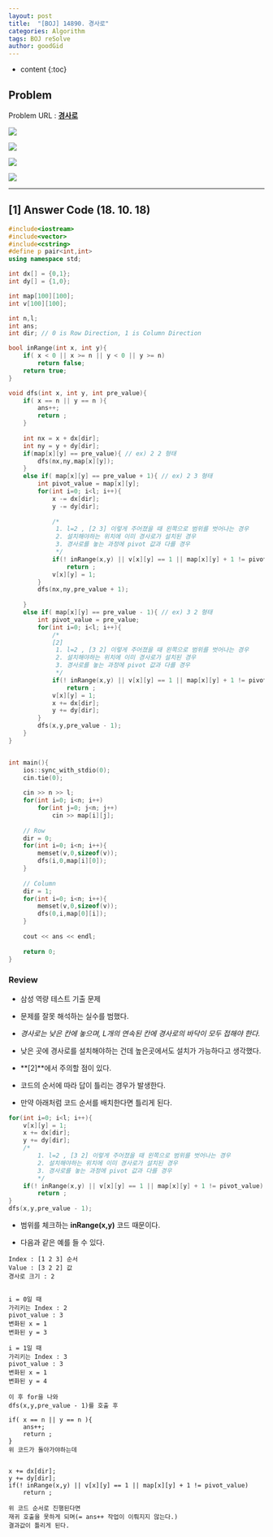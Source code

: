 ```yaml
---
layout: post
title:  "[BOJ] 14890. 경사로"
categories: Algorithm
tags: BOJ reSolve
author: goodGid
---
```

* content
{:toc}

## Problem

Problem URL : **[경사로](https://www.acmicpc.net/problem/14890)**












![](/assets/img/algorithm/14890_1.png)

![](/assets/img/algorithm/14890_2.png)

![](/assets/img/algorithm/14890_3.png)

![](/assets/img/algorithm/14890_4.png)

---

## [1] Answer Code (18. 10. 18)

``` cpp
#include<iostream>
#include<vector>
#include<cstring>
#define p pair<int,int>
using namespace std;

int dx[] = {0,1};
int dy[] = {1,0};

int map[100][100];
int v[100][100];

int n,l;
int ans;
int dir; // 0 is Row Direction, 1 is Column Direction

bool inRange(int x, int y){
    if( x < 0 || x >= n || y < 0 || y >= n)
        return false;
    return true;
}

void dfs(int x, int y, int pre_value){
    if( x == n || y == n ){
        ans++;
        return ;
    }
    
    int nx = x + dx[dir];
    int ny = y + dy[dir];
    if(map[x][y] == pre_value){ // ex) 2 2 형태
        dfs(nx,ny,map[x][y]);
    }
    else if( map[x][y] == pre_value + 1){ // ex) 2 3 형태
        int pivot_value = map[x][y];
        for(int i=0; i<l; i++){
            x -= dx[dir];
            y -= dy[dir];
            
            /*
             1. l=2 , [2 3] 이렇게 주어졌을 때 왼쪽으로 범위를 벗어나는 경우
             2. 설치해야하는 위치에 이미 경사로가 설치된 경우
             3. 경사로를 놓는 과정에 pivot 값과 다를 경우
             */
            if(! inRange(x,y) || v[x][y] == 1 || map[x][y] + 1 != pivot_value)
                return ;
            v[x][y] = 1;
        }
        dfs(nx,ny,pre_value + 1);
        
    }
    else if( map[x][y] == pre_value - 1){ // ex) 3 2 형태
        int pivot_value = pre_value;
        for(int i=0; i<l; i++){
            /*
            [2]
             1. l=2 , [3 2] 이렇게 주어졌을 때 왼쪽으로 범위를 벗어나는 경우
             2. 설치해야하는 위치에 이미 경사로가 설치된 경우
             3. 경사로를 놓는 과정에 pivot 값과 다를 경우
             */
            if(! inRange(x,y) || v[x][y] == 1 || map[x][y] + 1 != pivot_value)
                return ;
            v[x][y] = 1;
            x += dx[dir];
            y += dy[dir];
        }
        dfs(x,y,pre_value - 1);
    }
}


int main(){
    ios::sync_with_stdio(0);
    cin.tie(0);
    
    cin >> n >> l;
    for(int i=0; i<n; i++)
        for(int j=0; j<n; j++)
            cin >> map[i][j];
    
    // Row
    dir = 0;
    for(int i=0; i<n; i++){
        memset(v,0,sizeof(v));
        dfs(i,0,map[i][0]);
    }
    
    // Column
    dir = 1;
    for(int i=0; i<n; i++){
        memset(v,0,sizeof(v));
        dfs(0,i,map[0][i]);
    }
    
    cout << ans << endl;
    
    return 0;
}
```

### Review

* 삼성 역량 테스트 기출 문제

* 문제를 잘못 해석하는 실수를 범했다.

* *경사로는 낮은 칸에 놓으며, L개의 연속된 칸에 경사로의 바닥이 모두 접해야 한다.* 

* 낮은 곳에 경사로를 설치해야하는 건데 높은곳에서도 설치가 가능하다고 생각했다.

* **[2]**에서 주의할 점이 있다.

* 코드의 순서에 따라 답이 틀리는 경우가 발생한다.

* 만약 아래처럼 코드 순서를 배치한다면 틀리게 된다.

``` cpp
for(int i=0; i<l; i++){
    v[x][y] = 1;
    x += dx[dir];
    y += dy[dir];
    /*
        1. l=2 , [3 2] 이렇게 주어졌을 때 왼쪽으로 범위를 벗어나는 경우
        2. 설치해야하는 위치에 이미 경사로가 설치된 경우
        3. 경사로를 놓는 과정에 pivot 값과 다를 경우
        */
    if(! inRange(x,y) || v[x][y] == 1 || map[x][y] + 1 != pivot_value)
        return ;
}
dfs(x,y,pre_value - 1);
```

* 범위를 체크하는 **inRange(x,y)** 코드 때문이다.

* 다음과 같은 예를 들 수 있다.

```
Index : [1 2 3] 순서
Value : [3 2 2] 값
경사로 크기 : 2


i = 0일 때
가리키는 Index : 2
pivot_value : 3
변화된 x = 1
변화된 y = 3

i = 1일 때
가리키는 Index : 3
pivot_value : 3
변화된 x = 1
변화된 y = 4

이 후 for을 나와
dfs(x,y,pre_value - 1)를 호출 후 

if( x == n || y == n ){
    ans++;
    return ;
}
위 코드가 돌아가야하는데 


x += dx[dir];
y += dy[dir];
if(! inRange(x,y) || v[x][y] == 1 || map[x][y] + 1 != pivot_value)
    return ;

위 코드 순서로 진행된다면
재귀 호출을 못하게 되며(= ans++ 작업이 이뤄지지 않는다.)
결과값이 틀리게 된다.
```
